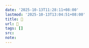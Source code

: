 ```yaml
---
date: '2025-10-13T11:28:11+08:00'
lastmod: '2025-10-13T13:04:51+08:00'
title: 󰛸
url: 󰛸
tags: []
src:
note:
---
```

